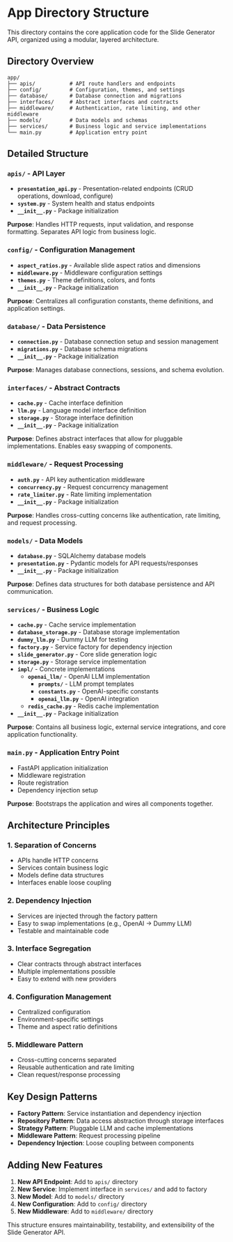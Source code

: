 # App Directory Structure

This directory contains the core application code for the Slide Generator API, organized using a modular, layered architecture.

## Directory Overview

```
app/
├── apis/           # API route handlers and endpoints
├── config/         # Configuration, themes, and settings
├── database/       # Database connection and migrations
├── interfaces/     # Abstract interfaces and contracts
├── middleware/     # Authentication, rate limiting, and other middleware
├── models/         # Data models and schemas
├── services/       # Business logic and service implementations
└── main.py         # Application entry point
```

## Detailed Structure

### `apis/` - API Layer
- **`presentation_api.py`** - Presentation-related endpoints (CRUD operations, download, configure)
- **`system.py`** - System health and status endpoints
- **`__init__.py`** - Package initialization

**Purpose**: Handles HTTP requests, input validation, and response formatting. Separates API logic from business logic.

### `config/` - Configuration Management
- **`aspect_ratios.py`** - Available slide aspect ratios and dimensions
- **`middleware.py`** - Middleware configuration settings
- **`themes.py`** - Theme definitions, colors, and fonts
- **`__init__.py`** - Package initialization

**Purpose**: Centralizes all configuration constants, theme definitions, and application settings.

### `database/` - Data Persistence
- **`connection.py`** - Database connection setup and session management
- **`migrations.py`** - Database schema migrations
- **`__init__.py`** - Package initialization

**Purpose**: Manages database connections, sessions, and schema evolution.

### `interfaces/` - Abstract Contracts
- **`cache.py`** - Cache interface definition
- **`llm.py`** - Language model interface definition
- **`storage.py`** - Storage interface definition
- **`__init__.py`** - Package initialization

**Purpose**: Defines abstract interfaces that allow for pluggable implementations. Enables easy swapping of components.

### `middleware/` - Request Processing
- **`auth.py`** - API key authentication middleware
- **`concurrency.py`** - Request concurrency management
- **`rate_limiter.py`** - Rate limiting implementation
- **`__init__.py`** - Package initialization

**Purpose**: Handles cross-cutting concerns like authentication, rate limiting, and request processing.

### `models/` - Data Models
- **`database.py`** - SQLAlchemy database models
- **`presentation.py`** - Pydantic models for API requests/responses
- **`__init__.py`** - Package initialization

**Purpose**: Defines data structures for both database persistence and API communication.

### `services/` - Business Logic
- **`cache.py`** - Cache service implementation
- **`database_storage.py`** - Database storage implementation
- **`dummy_llm.py`** - Dummy LLM for testing
- **`factory.py`** - Service factory for dependency injection
- **`slide_generator.py`** - Core slide generation logic
- **`storage.py`** - Storage service implementation
- **`impl/`** - Concrete implementations
  - **`openai_llm/`** - OpenAI LLM implementation
    - **`prompts/`** - LLM prompt templates
    - **`constants.py`** - OpenAI-specific constants
    - **`openai_llm.py`** - OpenAI integration
  - **`redis_cache.py`** - Redis cache implementation
- **`__init__.py`** - Package initialization

**Purpose**: Contains all business logic, external service integrations, and core application functionality.

### `main.py` - Application Entry Point
- FastAPI application initialization
- Middleware registration
- Route registration
- Dependency injection setup

**Purpose**: Bootstraps the application and wires all components together.

## Architecture Principles

### 1. **Separation of Concerns**
- APIs handle HTTP concerns
- Services contain business logic
- Models define data structures
- Interfaces enable loose coupling

### 2. **Dependency Injection**
- Services are injected through the factory pattern
- Easy to swap implementations (e.g., OpenAI → Dummy LLM)
- Testable and maintainable code

### 3. **Interface Segregation**
- Clear contracts through abstract interfaces
- Multiple implementations possible
- Easy to extend with new providers

### 4. **Configuration Management**
- Centralized configuration
- Environment-specific settings
- Theme and aspect ratio definitions

### 5. **Middleware Pattern**
- Cross-cutting concerns separated
- Reusable authentication and rate limiting
- Clean request/response processing

## Key Design Patterns

- **Factory Pattern**: Service instantiation and dependency injection
- **Repository Pattern**: Data access abstraction through storage interfaces
- **Strategy Pattern**: Pluggable LLM and cache implementations
- **Middleware Pattern**: Request processing pipeline
- **Dependency Injection**: Loose coupling between components

## Adding New Features

1. **New API Endpoint**: Add to `apis/` directory
2. **New Service**: Implement interface in `services/` and add to factory
3. **New Model**: Add to `models/` directory
4. **New Configuration**: Add to `config/` directory
5. **New Middleware**: Add to `middleware/` directory

This structure ensures maintainability, testability, and extensibility of the Slide Generator API. 